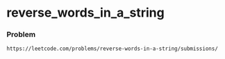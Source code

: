 # reverse_words_in_a_string

### Problem
`https://leetcode.com/problems/reverse-words-in-a-string/submissions/`
